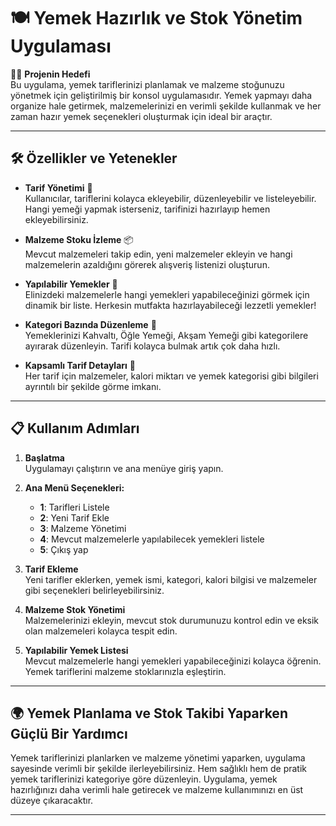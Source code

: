 # 🍽️ **Yemek Hazırlık ve Stok Yönetim Uygulaması**  

👨‍🍳 **Projenin Hedefi**  
Bu uygulama, yemek tariflerinizi planlamak ve malzeme stoğunuzu yönetmek için geliştirilmiş bir konsol uygulamasıdır. Yemek yapmayı daha organize hale getirmek, malzemelerinizi en verimli şekilde kullanmak ve her zaman hazır yemek seçenekleri oluşturmak için ideal bir araçtır.

---

## 🛠️ **Özellikler ve Yetenekler**

- **Tarif Yönetimi** 🍴  
  Kullanıcılar, tariflerini kolayca ekleyebilir, düzenleyebilir ve listeleyebilir. Hangi yemeği yapmak isterseniz, tarifinizi hazırlayıp hemen ekleyebilirsiniz.

- **Malzeme Stoku İzleme** 📦  
  Mevcut malzemeleri takip edin, yeni malzemeler ekleyin ve hangi malzemelerin azaldığını görerek alışveriş listenizi oluşturun.

- **Yapılabilir Yemekler** 🍳  
  Elinizdeki malzemelerle hangi yemekleri yapabileceğinizi görmek için dinamik bir liste. Herkesin mutfakta hazırlayabileceği lezzetli yemekler!

- **Kategori Bazında Düzenleme** 🥗  
  Yemeklerinizi Kahvaltı, Öğle Yemeği, Akşam Yemeği gibi kategorilere ayırarak düzenleyin. Tarifi kolayca bulmak artık çok daha hızlı.

- **Kapsamlı Tarif Detayları** 📝  
  Her tarif için malzemeler, kalori miktarı ve yemek kategorisi gibi bilgileri ayrıntılı bir şekilde görme imkanı.

---

## 📋 **Kullanım Adımları**

1. **Başlatma**  
   Uygulamayı çalıştırın ve ana menüye giriş yapın.

2. **Ana Menü Seçenekleri:**
   - **1**: Tarifleri Listele
   - **2**: Yeni Tarif Ekle
   - **3**: Malzeme Yönetimi
   - **4**: Mevcut malzemelerle yapılabilecek yemekleri listele
   - **5**: Çıkış yap

3. **Tarif Ekleme**  
   Yeni tarifler eklerken, yemek ismi, kategori, kalori bilgisi ve malzemeler gibi seçenekleri belirleyebilirsiniz.

4. **Malzeme Stok Yönetimi**  
   Malzemelerinizi ekleyin, mevcut stok durumunuzu kontrol edin ve eksik olan malzemeleri kolayca tespit edin.

5. **Yapılabilir Yemek Listesi**  
   Mevcut malzemelerle hangi yemekleri yapabileceğinizi kolayca öğrenin. Yemek tariflerini malzeme stoklarınızla eşleştirin.

---

## 🌍 **Yemek Planlama ve Stok Takibi Yaparken Güçlü Bir Yardımcı**  

Yemek tariflerinizi planlarken ve malzeme yönetimi yaparken, uygulama sayesinde verimli bir şekilde ilerleyebilirsiniz. Hem sağlıklı hem de pratik yemek tariflerinizi kategoriye göre düzenleyin. Uygulama, yemek hazırlığınızı daha verimli hale getirecek ve malzeme kullanımınızı en üst düzeye çıkaracaktır.

---
